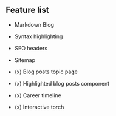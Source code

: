 ## Feature list

* Markdown Blog
* Syntax highlighting
* SEO headers
* Sitemap

* (x) Blog posts topic page
* (x) Highlighted blog posts component
* (x) Career timeline
* (x) Interactive torch